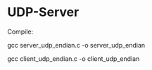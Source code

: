 # UDP-Server

Compile:

gcc server_udp_endian.c -o server_udp_endian

gcc client_udp_endian.c -o client_udp_endian
